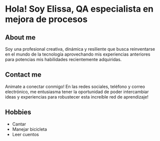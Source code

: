# Hola! Soy Elissa, QA especialista en mejora de procesos

## About me

Soy una profesional creativa, dinámica y resiliente que busca reinventarse en el mundo de la tecnología aprovechando mis experiencias anteriores para potencias mis habilidades recientemente adquiridas.
## Contact me
Animate a conectar conmigo! En las redes sociales, teléfono y correo electrónico, me entusiasma tener la oportunidad de poder intercambiar ideas y experiencias para robustecer esta increíble red de aprendizaje!
## Hobbies
- Cantar
- Manejar bicicleta
- Leer cuentos